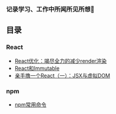 
### 记录学习、工作中所闻所见所想🚀

## 目录
### React

- [React优化：竭尽全力的减少render渲染](https://github.com/Vibing/blog/issues/3)
- [React和Immutable](https://github.com/Vibing/blog/issues/2)
- [亲手撸一个React（一）：JSX与虚拟DOM](https://github.com/Vibing/blog/issues/1)


### npm

- [npm常用命令](https://github.com/Vibing/blog/issues/4)



